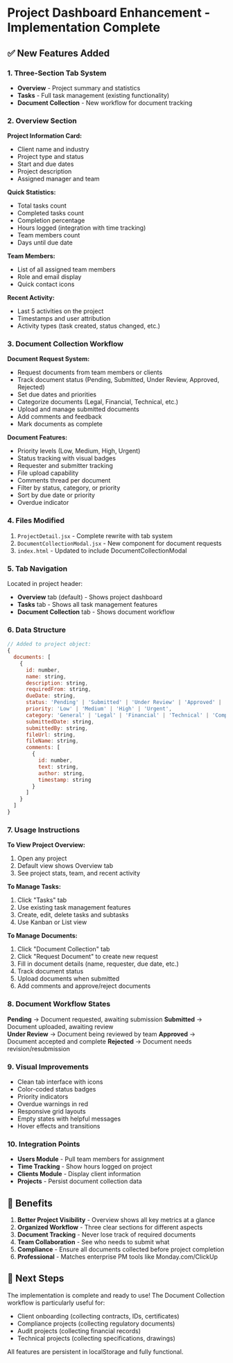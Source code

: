 # Project Dashboard Enhancement - Implementation Complete

## ✅ New Features Added

### 1. **Three-Section Tab System**
- **Overview** - Project summary and statistics
- **Tasks** - Full task management (existing functionality)
- **Document Collection** - New workflow for document tracking

### 2. **Overview Section**
**Project Information Card:**
- Client name and industry
- Project type and status
- Start and due dates
- Project description
- Assigned manager and team

**Quick Statistics:**
- Total tasks count
- Completed tasks count
- Completion percentage
- Hours logged (integration with time tracking)
- Team members count
- Days until due date

**Team Members:**
- List of all assigned team members
- Role and email display
- Quick contact icons

**Recent Activity:**
- Last 5 activities on the project
- Timestamps and user attribution
- Activity types (task created, status changed, etc.)

### 3. **Document Collection Workflow**
**Document Request System:**
- Request documents from team members or clients
- Track document status (Pending, Submitted, Under Review, Approved, Rejected)
- Set due dates and priorities
- Categorize documents (Legal, Financial, Technical, etc.)
- Upload and manage submitted documents
- Add comments and feedback
- Mark documents as complete

**Document Features:**
- Priority levels (Low, Medium, High, Urgent)
- Status tracking with visual badges
- Requester and submitter tracking
- File upload capability
- Comments thread per document
- Filter by status, category, or priority
- Sort by due date or priority
- Overdue indicator

### 4. **Files Modified**
1. `ProjectDetail.jsx` - Complete rewrite with tab system
2. `DocumentCollectionModal.jsx` - New component for document requests
3. `index.html` - Updated to include DocumentCollectionModal

### 5. **Tab Navigation**
Located in project header:
- **Overview** tab (default) - Shows project dashboard
- **Tasks** tab - Shows all task management features
- **Document Collection** tab - Shows document workflow

### 6. **Data Structure**
```javascript
// Added to project object:
{
  documents: [
    {
      id: number,
      name: string,
      description: string,
      requiredFrom: string,
      dueDate: string,
      status: 'Pending' | 'Submitted' | 'Under Review' | 'Approved' | 'Rejected',
      priority: 'Low' | 'Medium' | 'High' | 'Urgent',
      category: 'General' | 'Legal' | 'Financial' | 'Technical' | 'Compliance' | 'Operational',
      submittedDate: string,
      submittedBy: string,
      fileUrl: string,
      fileName: string,
      comments: [
        {
          id: number,
          text: string,
          author: string,
          timestamp: string
        }
      ]
    }
  ]
}
```

### 7. **Usage Instructions**

**To View Project Overview:**
1. Open any project
2. Default view shows Overview tab
3. See project stats, team, and recent activity

**To Manage Tasks:**
1. Click "Tasks" tab
2. Use existing task management features
3. Create, edit, delete tasks and subtasks
4. Use Kanban or List view

**To Manage Documents:**
1. Click "Document Collection" tab
2. Click "Request Document" to create new request
3. Fill in document details (name, requester, due date, etc.)
4. Track document status
5. Upload documents when submitted
6. Add comments and approve/reject documents

### 8. **Document Workflow States**

**Pending** → Document requested, awaiting submission
**Submitted** → Document uploaded, awaiting review  
**Under Review** → Document being reviewed by team
**Approved** → Document accepted and complete
**Rejected** → Document needs revision/resubmission

### 9. **Visual Improvements**
- Clean tab interface with icons
- Color-coded status badges
- Priority indicators
- Overdue warnings in red
- Responsive grid layouts
- Empty states with helpful messages
- Hover effects and transitions

### 10. **Integration Points**
- **Users Module** - Pull team members for assignment
- **Time Tracking** - Show hours logged on project
- **Clients Module** - Display client information
- **Projects** - Persist document collection data

## 🎯 Benefits

1. **Better Project Visibility** - Overview shows all key metrics at a glance
2. **Organized Workflow** - Three clear sections for different aspects
3. **Document Tracking** - Never lose track of required documents
4. **Team Collaboration** - See who needs to submit what
5. **Compliance** - Ensure all documents collected before project completion
6. **Professional** - Matches enterprise PM tools like Monday.com/ClickUp

## 📝 Next Steps

The implementation is complete and ready to use! The Document Collection workflow is particularly useful for:
- Client onboarding (collecting contracts, IDs, certificates)
- Compliance projects (collecting regulatory documents)
- Audit projects (collecting financial records)
- Technical projects (collecting specifications, drawings)

All features are persistent in localStorage and fully functional.
